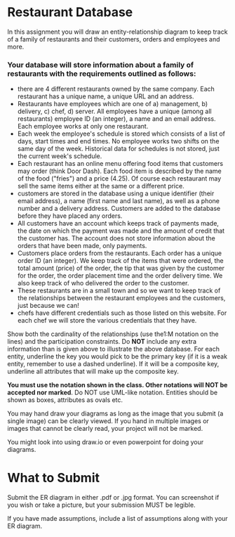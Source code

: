 # Restaurant Database

In this assignment you will draw an entity-relationship diagram to keep track of a family of restaurants and their customers, orders and employees and more.

### Your database will store information about a family of restaurants with the requirements outlined as follows:

- there are 4 different restaurants owned by the same company. Each restaurant has a unique name, a unique URL and an address.
- Restaurants have employees which are one of a\) management, b\) delivery, c\) chef, d\) server. All employees have a unique (among all restaurants) employee ID (an integer), a name and an email address. Each employee works at only one restaurant.
- Each week the employee's schedule is stored which consists of a list of days, start times and end times. No employee works two shifts on the same day of the week. Historical data for schedules is not stored, just the current week's schedule.
- Each restaurant has an online menu offering food items that customers may order (think Door Dash). Each food item is described by the name of the food ("fries") and a price (4.25). Of course each restaurant may sell the same items either at the same or a different price.
- customers are stored in the database using a unique identifier (their email address), a name (first name and last name), as well as a phone number and a delivery address. Customers are added to the database before they have placed any orders.
- All customers have an account which keeps track of payments made, the date on which the payment was made and the amount of credit that the customer has. The account does not store information about the orders that have been made, only payments.
- Customers place orders from the restaurants. Each order has a unique order ID (an integer). We keep track of the items that were ordered, the total amount (price) of the order, the tip that was given by the customer for the order, the order placement time and the order delivery time. We also keep track of who delivered the order to the customer.
- These restaurants are in a small town and so we want to keep track of the relationships between the restaurant employees and the customers, just because we can!
- chefs have different credentials such as those listed on this website.  For each chef we will store the various credentials that they have.

Show both the cardinality of the relationships (use the1:M notation on the lines) and the participation constraints. Do **NOT** include any extra information than is given above to illustrate the above database. For each entity, underline the key you would pick to be the primary key (if it is a weak entity, remember to use a dashed underline). If it will be a composite key, underline all attributes that will make up the composite key.

**You must use the notation shown in the class. Other notations will NOT be accepted nor marked**. Do NOT use UML-like notation. Entities should be shown as boxes, attributes as ovals etc. 

You may hand draw your diagrams as long as the image that you submit (a single image) can be clearly viewed. If you hand in multiple images or images that cannot be clearly read, your project will not be marked.

You might look into using draw.io or even powerpoint for doing your diagrams. 


# What to Submit
Submit the ER diagram in either .pdf or .jpg format.  You can screenshot if you wish or take a picture, but your submission MUST be legible.  

If you have made assumptions, include a list of assumptions along with your ER diagram.